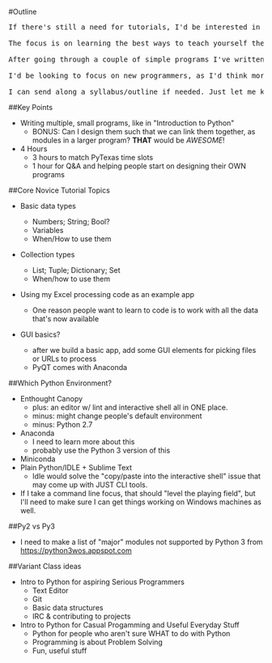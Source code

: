 #Outline

<pre>If there's still a need for tutorials, I'd be interested in leading a tutorial for new programmers.  I'm calling it "Antifragile Python: Learning HOW to learn Python for new programmers".

The focus is on learning the best ways to teach yourself the language, based on ideas from the book "Antifragile" and my own experiences teaching myself how to make software that actually WORKS (solves your particular problem) in Python.

After going through a couple of simple programs I've written that highlight some basics of Python, I'll turn to the students and start guiding them on how they can attack their own problems in Python.

I'd be looking to focus on new programmers, as I'd think more experienced programmers may already know most of these things and would be bored. I'm not that advanced a coder myself, but I AM an experienced teacher. I started my teaching career at A&M, teaching for a semester in 1999.

I can send along a syllabus/outline if needed. Just let me know.
</pre>

##Key Points
-  Writing multiple, small programs, like in "Introduction to Python"
    -  BONUS: Can I design them such that we can link them together, as modules in a larger program? **THAT** would be *AWESOME*!
-  4 Hours
    -  3 hours to match PyTexas time slots
    -  1 hour for Q&A and helping people start on designing their OWN programs

##Core Novice Tutorial Topics

-  Basic data types
    +  Numbers; String; Bool?
    +  Variables
    +  When/How to use them

-  Collection types
    +  List; Tuple; Dictionary; Set
    +  When/how to use them
-  Using my Excel processing code as an example app
    +  One reason people want to learn to code is to work with all the data that's now available
-  GUI basics?
    +  after we build a basic app, add some GUI elements for picking files or URLs to process
    +  PyQT comes with Anaconda

##Which Python Environment?
-  Enthought Canopy
    +  plus: an editor w/ lint and interactive shell all in ONE place.
    +  minus: might change people's default environment
    +  minus: Python 2.7
-  Anaconda
    +  I need to learn more about this
    +  probably use the Python 3 version of this
-  Miniconda
-  Plain Python/IDLE + Sublime Text
    +  Idle would solve the "copy/paste into the interactive shell" issue that may come up with JUST CLI tools.
-  If I take a command line focus, that should "level the playing field", but I'll need to make sure I can get things working on Windows machines as well.

##Py2 vs Py3
-  I need to make a list of "major" modules not supported by Python 3 from https://python3wos.appspot.com

##Variant Class ideas
-  Intro to Python for aspiring Serious Programmers
    -  Text Editor
    -  Git
    -  Basic data structures
    -  IRC & contributing to projects
-  Intro to Python for Casual Progamming and Useful Everyday Stuff
    -  Python for people who aren't sure WHAT to do with Python
    -  Programming is about Problem Solving
    -  Fun, useful stuff